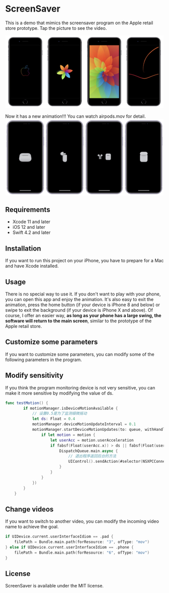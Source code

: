 # ScreenSaver

This is a demo that mimics the screensaver program on the Apple retail store prototype. Tap the picture to see the video.

[![Whatch demo video](https://github.com/HuangRunHua/ScreenSaver/blob/master/example.jpg)](https://youtu.be/H4onP8Ujb4s)


Now it has a new animation!!! You can watch airpods.mov for detail.
![](https://github.com/HuangRunHua/ScreenSaver/blob/master/example2.jpg)

## Requirements

- Xcode 11 and later
- iOS 12 and later
- Swift 4.2 and later

## Installation

If you want to run this project on your iPhone, you have to prepare for a Mac and have Xcode installed.

## Usage

There is no special way to use it. 
If you don't want to play with your phone, you can open this app and enjoy the animation.
It's also easy to exit the animation, press the home button (if your device is iPhone 8 and below) or swipe to exit the background (if your device is iPhone X and above). Of course, I offer an easier way, **as long as your phone has a large swing, the software will return to the main screen**, similar to the prototype of the Apple retail store.

## Customize some parameters

If you want to customize some parameters, you can modify some of the following parameters in the program.

## Modify sensitivity

If you think the program monitoring device is not very sensitive, you can make it more sensitive by modifying the value of ds.
```swift
func testMotion() {
        if motionManager.isDeviceMotionAvailable {
            // 设置0.5是为了监测细微摇动
            let ds: Float = 0.4
            motionManager.deviceMotionUpdateInterval = 0.1
            motionManager.startDeviceMotionUpdates(to: queue, withHandler: { (motion: CMDeviceMotion?, error: Error?) -> Void in
                if let motion = motion {
                    let userAcc = motion.userAcceleration
                    if fabsf(Float(userAcc.x)) > ds || fabsf(Float(userAcc.y)) > ds || fabsf(Float(userAcc.z)) > ds {
                        DispatchQueue.main.async {
                            // 退出程序返回后台的方法
                            UIControl().sendAction(#selector(NSXPCConnection.suspend), to: UIApplication.shared, for: nil)
                        }
                    }
                }
            })
        }
    }
```

## Change videos

If you want to switch to another video, you can modify the incoming video name to achieve the goal.
```swift
if UIDevice.current.userInterfaceIdiom == .pad {
    filePath = Bundle.main.path(forResource: "3", ofType: "mov")
} else if UIDevice.current.userInterfaceIdiom == .phone {
    filePath = Bundle.main.path(forResource: "6", ofType: "mov")
}
```

## License

ScreenSaver is available under the MIT license.
